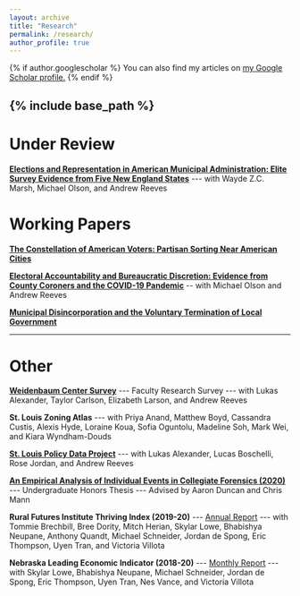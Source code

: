 ```yaml
---
layout: archive
title: "Research"
permalink: /research/
author_profile: true
---
```


{% if author.googlescholar %}
  You can also find my articles on <u><a href="{{author.googlescholar}}">my Google Scholar profile</a>.</u>
{% endif %}

{% include base_path %}
-----

Under Review
=====
[**Elections and Representation in American Municipal Administration: Elite Survey Evidence from Five New England States**](/research/2024-elections-and-representation-in-american-local-government) --- with Wayde Z.C. Marsh, Michael Olson, and Andrew Reeves


Working Papers
=====
[**The Constellation of American Voters: Partisan Sorting Near American Cities**](/research/2025-partisan_sorting_near_american_cities)

[**Electoral Accountability and Bureaucratic Discretion: Evidence from County Coroners and the COVID-19 Pandemic**](/research/2024-electoral-accountability-and-bureaucratic-discretion) -- with Michael Olson and Andrew Reeves

[**Municipal Disincorporation and the Voluntary Termination of Local Government**](/research/2023-01-17-municipal-termination-and-the-voluntary-termination-of-local-government)

<!--- **Promise, Despair, Race, and the Demand for Municipal Citizen's Services** --- with Wayde Z.C. Marsh and Andrew Reeves --->

-----

Other
=====
[**Weidenbaum Center Survey**](https://wc.wustl.edu/american-social-survey-tass) --- Faculty Research Survey --- with Lukas Alexander, Taylor Carlson, Elizabeth Larson, and Andrew Reeves 

**St. Louis Zoning Atlas** --- with Priya Anand, Matthew Boyd, Cassandra Custis, Alexis Hyde, Loraine Koua, Sofia Oguntolu, Madeline Soh, Mark Wei, and Kiara Wyndham-Douds

[**St. Louis Policy Data Project**](https://www.stldashboard.org/) --- with Lukas Alexander, Lucas Boschelli, Rose Jordan, and Andrew Reeves

<!---**Metropolis-within-Gibbs Sampler (2022)** --- <tt>R</tt> Package --- with Kimberly Acquilano, Weiye (Rex) Deng, Jacob Montgomery, Bryant Moy, Jordon Newton, and Alma Velazquez--->

<!---[**Musical Characteristics of Campaign Songs**](/files/other/2021-musical_characteristics_of_campaign_songs.pdf) --- Academic Poster--->

[**An Empirical Analysis of Individual Events in Collegiate Forensics (2020)**](/files/papers/2020-an_empirical_analysis_of_individual_events_in_collegiate_forensics.pdf) --- Undergraduate Honors Thesis --- Advised by Aaron Duncan and Chris Mann

**Rural Futures Institute Thriving Index (2019-20)** --- [Annual Report](https://ruralprosperityne.unl.edu/thriving-index) --- with Tommie Brechbill, Bree Dority, Mitch Herian, Skylar Lowe, Bhabishya Neupane, Anthony Quandt, Michael Schneider, Jordan de Spong, Eric Thompson, Uyen Tran, and Victoria Villota

**Nebraska Leading Economic Indicator (2018-20)** --- [Monthly Report](https://business.unl.edu/research/bureau-of-business-research/leading-economic-indicator-reports/) --- with Skylar Lowe, Bhabishya Neupane, Michael Schneider, Jordan de Spong, Eric Thompson, Uyen Tran, Nes Vance, and Victoria Villota
